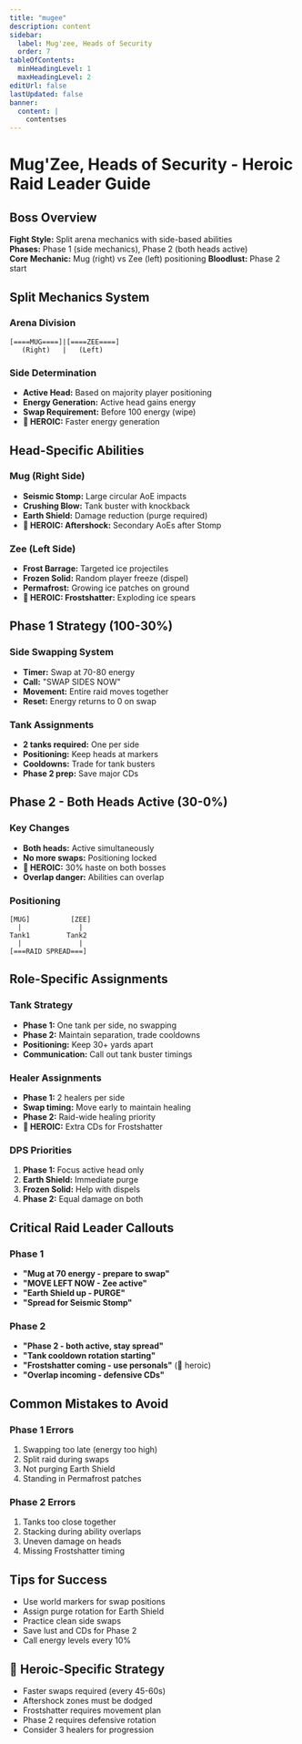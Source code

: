 ```yaml
---
title: "mugee"
description: content
sidebar:
  label: Mug'zee, Heads of Security
  order: 7
tableOfContents:
  minHeadingLevel: 1
  maxHeadingLevel: 2
editUrl: false
lastUpdated: false
banner:
  content: |
    contentses
---
```


# Mug'Zee, Heads of Security - Heroic Raid Leader Guide

## Boss Overview

**Fight Style:** Split arena mechanics with side-based abilities  
**Phases:** Phase 1 (side mechanics), Phase 2 (both heads active)  
**Core Mechanic:** Mug (right) vs Zee (left) positioning
**Bloodlust:** Phase 2 start

## Split Mechanics System

### Arena Division

```
[====MUG====]|[====ZEE====]
   (Right)   |   (Left)
```

### Side Determination

- **Active Head:** Based on majority player positioning
- **Energy Generation:** Active head gains energy
- **Swap Requirement:** Before 100 energy (wipe)
- **🔴 HEROIC:** Faster energy generation

## Head-Specific Abilities

### Mug (Right Side)

- **Seismic Stomp:** Large circular AoE impacts
- **Crushing Blow:** Tank buster with knockback
- **Earth Shield:** Damage reduction (purge required)
- **🔴 HEROIC: Aftershock:** Secondary AoEs after Stomp

### Zee (Left Side)

- **Frost Barrage:** Targeted ice projectiles
- **Frozen Solid:** Random player freeze (dispel)
- **Permafrost:** Growing ice patches on ground
- **🔴 HEROIC: Frostshatter:** Exploding ice spears

## Phase 1 Strategy (100-30%)

### Side Swapping System

- **Timer:** Swap at 70-80 energy
- **Call:** "SWAP SIDES NOW"
- **Movement:** Entire raid moves together
- **Reset:** Energy returns to 0 on swap

### Tank Assignments

- **2 tanks required:** One per side
- **Positioning:** Keep heads at markers
- **Cooldowns:** Trade for tank busters
- **Phase 2 prep:** Save major CDs

## Phase 2 - Both Heads Active (30-0%)

### Key Changes

- **Both heads:** Active simultaneously
- **No more swaps:** Positioning locked
- **🔴 HEROIC:** 30% haste on both bosses
- **Overlap danger:** Abilities can overlap

### Positioning

```
[MUG]          [ZEE]
  |              |
Tank1         Tank2
  |              |
[===RAID SPREAD===]
```

## Role-Specific Assignments

### Tank Strategy

- **Phase 1:** One tank per side, no swapping
- **Phase 2:** Maintain separation, trade cooldowns
- **Positioning:** Keep 30+ yards apart
- **Communication:** Call out tank buster timings

### Healer Assignments

- **Phase 1:** 2 healers per side
- **Swap timing:** Move early to maintain healing
- **Phase 2:** Raid-wide healing priority
- **🔴 HEROIC:** Extra CDs for Frostshatter

### DPS Priorities

1. **Phase 1:** Focus active head only
2. **Earth Shield:** Immediate purge
3. **Frozen Solid:** Help with dispels
4. **Phase 2:** Equal damage on both

## Critical Raid Leader Callouts

### Phase 1

- **"Mug at 70 energy - prepare to swap"**
- **"MOVE LEFT NOW - Zee active"**
- **"Earth Shield up - PURGE"**
- **"Spread for Seismic Stomp"**

### Phase 2

- **"Phase 2 - both active, stay spread"**
- **"Tank cooldown rotation starting"**
- **"Frostshatter coming - use personals"** (🔴 heroic)
- **"Overlap incoming - defensive CDs"**

## Common Mistakes to Avoid

### Phase 1 Errors

1. Swapping too late (energy too high)
2. Split raid during swaps
3. Not purging Earth Shield
4. Standing in Permafrost patches

### Phase 2 Errors

1. Tanks too close together
2. Stacking during ability overlaps
3. Uneven damage on heads
4. Missing Frostshatter timing

## Tips for Success

- Use world markers for swap positions
- Assign purge rotation for Earth Shield
- Practice clean side swaps
- Save lust and CDs for Phase 2
- Call energy levels every 10%

## 🔴 Heroic-Specific Strategy

- Faster swaps required (every 45-60s)
- Aftershock zones must be dodged
- Frostshatter requires movement plan
- Phase 2 requires defensive rotation
- Consider 3 healers for progression
